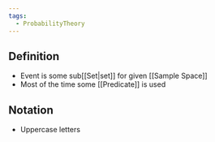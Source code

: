 ```yaml
---
tags:
  - ProbabilityTheory
---
```

## Definition
- Event is some sub[[Set|set]] for given [[Sample Space]]
- Most of the time some [[Predicate]] is used
## Notation
- Uppercase letters